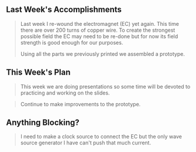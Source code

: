 ## Last Week's Accomplishments

> Last week I re-wound the electromagnet (EC) yet again. This time there are over 200 turns of copper wire. To create the strongest possible field the EC may need to be re-done but for now its field strength is good enough for our purposes. 
> 
>Using all the parts we previously printed we assembled a prototype. 

## This Week's Plan

>This week we are doing presentations so some time will be devoted to practicing and working on the slides.

> Continue to make improvements to the prototype.

## Anything Blocking?
> I need to make a clock source to connect the EC but the only wave source generator I have can't push that much current. 